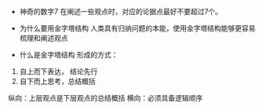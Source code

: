 * 神奇的数字7
在阐述一些观点时，对应的论据点最好不要超过7个。

* 为什么要用金字塔结构
人类具有归纳问题的本能，使用金字塔结构能够更容易梳理和阐述观点

* 什么是金字塔结构
形成的方式：
1. 自上而下表达， 结论先行
2. 自下而上思考，总结概括

纵向：上层观点是下层观点的总结概括
横向：必须具备逻辑顺序
 
